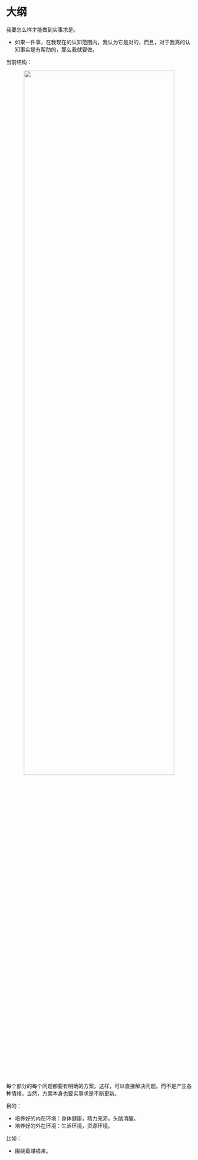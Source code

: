 # 大纲



我要怎么样才能做到实事求是。

- 如果一件事，在我现在的认知范围内，我认为它是对的，而且，对于我真的认知事实是有帮助的，那么我就要做。


当前结构：

<p align="center">
    <img width="90%" height="70%" src="http://images.iterate.site/blog/image/20200307/hLcz4en5RAVt.png?imageslim">
</p>




每个部分的每个问题都要有明确的方案。这样，可以直接解决问题。而不是产生各种情绪。当然，方案本身也要实事求是不断更新。


目的：

- 培养好的内在环境：身体健康，精力充沛，头脑清醒。
- 培养好的外在环境：生活环境，资源环境。


比如：

- 围绕着赚钱来。